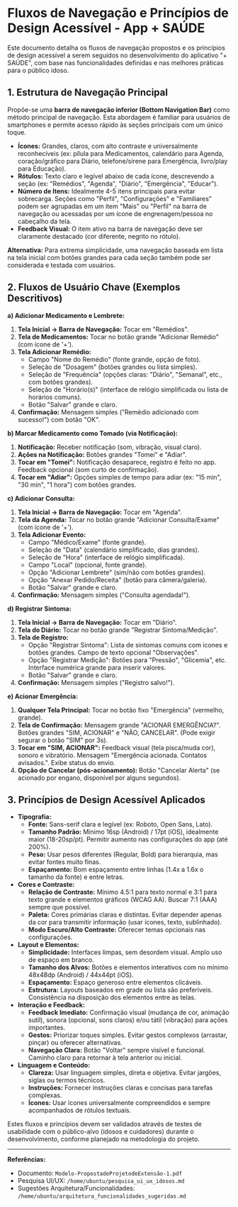 # Fluxos de Navegação e Princípios de Design Acessível - App + SAÚDE

Este documento detalha os fluxos de navegação propostos e os princípios de design acessível a serem seguidos no desenvolvimento do aplicativo "+ SAÚDE", com base nas funcionalidades definidas e nas melhores práticas para o público idoso.

## 1. Estrutura de Navegação Principal

Propõe-se uma **barra de navegação inferior (Bottom Navigation Bar)** como método principal de navegação. Esta abordagem é familiar para usuários de smartphones e permite acesso rápido às seções principais com um único toque.

*   **Ícones:** Grandes, claros, com alto contraste e universalmente reconhecíveis (ex: pílula para Medicamentos, calendário para Agenda, coração/gráfico para Diário, telefone/sirene para Emergência, livro/play para Educação).
*   **Rótulos:** Texto claro e legível abaixo de cada ícone, descrevendo a seção (ex: "Remédios", "Agenda", "Diário", "Emergência", "Educar").
*   **Número de Itens:** Idealmente 4-5 itens principais para evitar sobrecarga. Seções como "Perfil", "Configurações" e "Familiares" podem ser agrupadas em um item "Mais" ou "Perfil" na barra de navegação ou acessadas por um ícone de engrenagem/pessoa no cabeçalho da tela.
*   **Feedback Visual:** O item ativo na barra de navegação deve ser claramente destacado (cor diferente, negrito no rótulo).

**Alternativa:** Para extrema simplicidade, uma navegação baseada em lista na tela inicial com botões grandes para cada seção também pode ser considerada e testada com usuários.

## 2. Fluxos de Usuário Chave (Exemplos Descritivos)

**a) Adicionar Medicamento e Lembrete:**

1.  **Tela Inicial -> Barra de Navegação:** Tocar em "Remédios".
2.  **Tela de Medicamentos:** Tocar no botão grande "Adicionar Remédio" (com ícone de '+').
3.  **Tela Adicionar Remédio:**
    *   Campo "Nome do Remédio" (fonte grande, opção de foto).
    *   Seleção de "Dosagem" (botões grandes ou lista simples).
    *   Seleção de "Frequência" (opções claras: "Diário", "Semanal", etc., com botões grandes).
    *   Seleção de "Horário(s)" (interface de relógio simplificada ou lista de horários comuns).
    *   Botão "Salvar" grande e claro.
4.  **Confirmação:** Mensagem simples ("Remédio adicionado com sucesso!") com botão "OK".

**b) Marcar Medicamento como Tomado (via Notificação):**

1.  **Notificação:** Receber notificação (som, vibração, visual claro).
2.  **Ações na Notificação:** Botões grandes "Tomei" e "Adiar".
3.  **Tocar em "Tomei":** Notificação desaparece, registro é feito no app. Feedback opcional (som curto de confirmação).
4.  **Tocar em "Adiar":** Opções simples de tempo para adiar (ex: "15 min", "30 min", "1 hora") com botões grandes.

**c) Adicionar Consulta:**

1.  **Tela Inicial -> Barra de Navegação:** Tocar em "Agenda".
2.  **Tela da Agenda:** Tocar no botão grande "Adicionar Consulta/Exame" (com ícone de '+').
3.  **Tela Adicionar Evento:**
    *   Campo "Médico/Exame" (fonte grande).
    *   Seleção de "Data" (calendário simplificado, dias grandes).
    *   Seleção de "Hora" (interface de relógio simplificada).
    *   Campo "Local" (opcional, fonte grande).
    *   Opção "Adicionar Lembrete" (sim/não com botões grandes).
    *   Opção "Anexar Pedido/Receita" (botão para câmera/galeria).
    *   Botão "Salvar" grande e claro.
4.  **Confirmação:** Mensagem simples ("Consulta agendada!").

**d) Registrar Sintoma:**

1.  **Tela Inicial -> Barra de Navegação:** Tocar em "Diário".
2.  **Tela do Diário:** Tocar no botão grande "Registrar Sintoma/Medição".
3.  **Tela de Registro:**
    *   Opção "Registrar Sintoma": Lista de sintomas comuns com ícones e botões grandes. Campo de texto opcional "Observações".
    *   Opção "Registrar Medição": Botões para "Pressão", "Glicemia", etc. Interface numérica grande para inserir valores.
    *   Botão "Salvar" grande e claro.
4.  **Confirmação:** Mensagem simples ("Registro salvo!").

**e) Acionar Emergência:**

1.  **Qualquer Tela Principal:** Tocar no botão fixo "Emergência" (vermelho, grande).
2.  **Tela de Confirmação:** Mensagem grande "ACIONAR EMERGÊNCIA?". Botões grandes "SIM, ACIONAR" e "NÃO, CANCELAR". (Pode exigir segurar o botão "SIM" por 3s).
3.  **Tocar em "SIM, ACIONAR":** Feedback visual (tela pisca/muda cor), sonoro e vibratório. Mensagem "Emergência acionada. Contatos avisados.". Exibe status do envio.
4.  **Opção de Cancelar (pós-acionamento):** Botão "Cancelar Alerta" (se acionado por engano, disponível por alguns segundos).

## 3. Princípios de Design Acessível Aplicados

*   **Tipografia:**
    *   **Fonte:** Sans-serif clara e legível (ex: Roboto, Open Sans, Lato).
    *   **Tamanho Padrão:** Mínimo 16sp (Android) / 17pt (iOS), idealmente maior (18-20sp/pt). Permitir aumento nas configurações do app (até 200%).
    *   **Peso:** Usar pesos diferentes (Regular, Bold) para hierarquia, mas evitar fontes muito finas.
    *   **Espaçamento:** Bom espaçamento entre linhas (1.4x a 1.6x o tamanho da fonte) e entre letras.
*   **Cores e Contraste:**
    *   **Relação de Contraste:** Mínimo 4.5:1 para texto normal e 3:1 para texto grande e elementos gráficos (WCAG AA). Buscar 7:1 (AAA) sempre que possível.
    *   **Paleta:** Cores primárias claras e distintas. Evitar depender apenas da cor para transmitir informação (usar ícones, texto, sublinhado).
    *   **Modo Escuro/Alto Contraste:** Oferecer temas opcionais nas configurações.
*   **Layout e Elementos:**
    *   **Simplicidade:** Interfaces limpas, sem desordem visual. Amplo uso de espaço em branco.
    *   **Tamanho dos Alvos:** Botões e elementos interativos com no mínimo 48x48dp (Android) / 44x44pt (iOS).
    *   **Espaçamento:** Espaço generoso entre elementos clicáveis.
    *   **Estrutura:** Layouts baseados em grade ou lista são preferíveis. Consistência na disposição dos elementos entre as telas.
*   **Interação e Feedback:**
    *   **Feedback Imediato:** Confirmação visual (mudança de cor, animação sutil), sonora (opcional, sons claros) e/ou tátil (vibração) para ações importantes.
    *   **Gestos:** Priorizar toques simples. Evitar gestos complexos (arrastar, pinçar) ou oferecer alternativas.
    *   **Navegação Clara:** Botão "Voltar" sempre visível e funcional. Caminho claro para retornar à tela anterior ou inicial.
*   **Linguagem e Conteúdo:**
    *   **Clareza:** Usar linguagem simples, direta e objetiva. Evitar jargões, siglas ou termos técnicos.
    *   **Instruções:** Fornecer instruções claras e concisas para tarefas complexas.
    *   **Ícones:** Usar ícones universalmente compreendidos e sempre acompanhados de rótulos textuais.

Estes fluxos e princípios devem ser validados através de testes de usabilidade com o público-alvo (idosos e cuidadores) durante o desenvolvimento, conforme planejado na metodologia do projeto.

---
**Referências:**
*   Documento: `Modelo-PropostadeProjetodeExtensão-1.pdf`
*   Pesquisa UI/UX: `/home/ubuntu/pesquisa_ui_ux_idosos.md`
*   Sugestões Arquitetura/Funcionalidades: `/home/ubuntu/arquitetura_funcionalidades_sugeridas.md`

